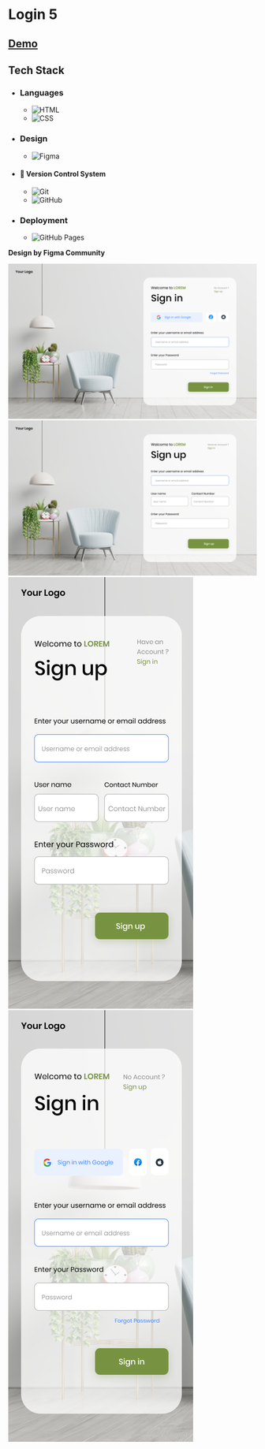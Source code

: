 # Login 5

## [Demo](https://mahmoud-abuyoussef.github.io/Login_5/)

## Tech Stack

- ### Languages

  - ![HTML](https://img.shields.io/badge/HTML-%23E34F26.svg?logo=html5&logoColor=white)
  - ![CSS](https://img.shields.io/badge/CSS-1572B6?logo=css3&logoColor=fff)

- ### Design

  - ![Figma](https://img.shields.io/badge/Figma-F24E1E?logo=figma&logoColor=white)

- #### 🔖 Version Control System

  - ![Git](https://img.shields.io/badge/Git-F05032?logo=git&logoColor=fff)
  - ![GitHub](https://img.shields.io/badge/GitHub-%23121011.svg?logo=github&logoColor=white)

- ### Deployment
  - ![GitHub Pages](https://img.shields.io/badge/GitHub%20Pages-121013?logo=github&logoColor=white)

**Design by Figma Community**

![Sign In Desktop](https://github.com/mahmoud-abuyoussef/Login_5/blob/main/design/signin.webp)
![Sign Up Desktop](https://github.com/mahmoud-abuyoussef/Login_5/blob/main/design/register.webp)
![Sign Up Mobile](https://github.com/mahmoud-abuyoussef/Login_5/blob/main/design/register-mobile.webp)
![Sign In Mobile](https://github.com/mahmoud-abuyoussef/Login_5/blob/main/design/signin-mobile.webp)
